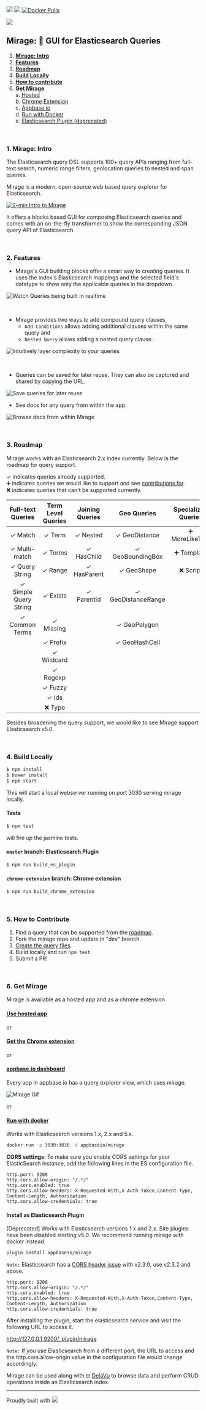  [![](https://img.shields.io/badge/license-Apache%202-blue.svg)](https://github.com/appbaseio/mirage/blob/dev/LICENSE.md) [![](https://img.shields.io/badge/angular-2.0.2-red.svg)](https://github.com/appbaseio/mirage/blob/dev/package.json#L20)  [![Docker Pulls](https://img.shields.io/docker/pulls/appbaseio/mirage.svg)](https://hub.docker.com/r/appbaseio/mirage/)

![](http://i.imgur.com/RoyFbSb.png?1)

## Mirage: 🔎 GUI for Elasticsearch Queries

1. **[Mirage: Intro](#1-mirage-intro)**   
2. **[Features](#2-features)**  
3. **[Roadmap](#3-roadmap)**
4. **[Build Locally](#4-build-locally)**  
5. **[How to contribute](#5-how-to-contribute)**
6. **[Get Mirage](#6-get-mirage)**  
  a. [Hosted](#use-hosted-app)  
  b. [Chrome Extension](#get-the-chrome-extension)  
  c. [Appbase.io](#appbaseio-dashboard)  
  d. [Run with Docker](#run-with-docker)  
  e. [Elasticsearch Plugin (deprecated)](#install-as-elasticsearch-plugin)

<br>

### 1. Mirage: Intro

The Elasticsearch query DSL supports 100+ query APIs ranging from full-text search, numeric range filters, geolocation queries to nested and span queries.

Mirage is a modern, open-source web based query explorer for Elasticsearch.

[![2-min Intro to Mirage](https://i.imgur.com/mBMBdfU.png)](https://vimeo.com/185000306)

It offers a blocks based GUI for composing Elasticsearch queries and comes with an on-the-fly transformer to show the corresponding JSON query API of Elasticsearch.

<br>

### 2. Features

* Mirage's GUI building blocks offer a smart way to creating queries. It uses the index's Elasticsearch mappings and the selected field's datatype to show only the applicable queries in the dropdown.

![Watch Queries being built in realtime](http://i.imgur.com/9ActpEK.gif)  

<br>

* Mirage provides two ways to add compound query clauses,
  * `Add Conditions` allows adding additional clauses within the same query and  
  * `Nested Query` allows adding a nested query clause.

![Intuitively layer complexity to your queries](http://i.imgur.com/uFpBv4e.gif)  

<br>

* Queries can be saved for later reuse. They can also be captured and shared by copying the URL.

![Save queries for later reuse](http://i.imgur.com/NMAi5tn.gif)

* See docs for any query from within the app.

![Browse docs from within Mirage](http://i.imgur.com/9bDf6ax.gif)

<br>

### 3. Roadmap

Mirage works with an Elasticsearch 2.x index currently. Below is the roadmap for query support.

✓ indicates queries already supported.  
➕ indicates queries we would like to support and see [contributions for](#5-how-to-contribute).  
❌ indicates queries that can't be supported currently.

| Full-text Queries      | Term Level Queries    | Joining Queries | Geo Queries          | Specialized Queries | Span Queries |
| :--------------------: |:---------------------:| :--------------:| :-------------------:|:-------------------:|:------------:|
| 	✓ Match               | 	✓ Term             | ✓ Nested       | ✓ GeoDistance        | ➕ MoreLikeThis     | ✓ SpanTerm   |
| 	✓ Multi-match         | 	✓ Terms            | ✓ HasChild     | ✓ GeoBoundingBox     | ➕ Template         | ➕ SpanMulti  |
| 	✓ Query String        | 	✓ Range            | ✓ HasParent    |  ✓ GeoShape          | ❌ Script           | ✓ SpanFirst  |
| 	✓ Simple Query String | 	✓ Exists           | ✓ ParentId     | ✓ GeoDistanceRange   |                     | ➕ SpanNear   |
| 	✓ Common Terms        | 	✓ Missing          |                 | ✓ GeoPolygon         |                     | ➕ SpanOr     |
|                         | 	✓ Prefix           |                 | ✓ GeoHashCell        |                     | ➕ SpanNot    |
|                         | 	✓ Wildcard         |                 |                      |                     | ➕ SpanContaining |
|                         | 	✓ Regexp           |                 |                      |                     | ➕ SpanWithin |
|                         | 	✓ Fuzzy            |                 |                      |                     |
|                         | 	✓ Ids              |                 |                      |                     |
|                         | ❌ Type              |                 |                      |                     |

Besides broadening the query support, we would like to see Mirage support Elasticsearch v5.0.

<br>

### 4. Build Locally

```sh
$ npm install
$ bower install
$ npm start
```

This will start a local webserver running on port 3030 serving mirage locally.

#### Tests

```sh
$ npm test
```

will fire up the jasmine tests.

#### `master` branch: Elasticsearch Plugin

```sh
$ npm run build_es_plugin
```

#### `chrome-extension` branch: Chrome extension

```sh
$ npm run build_chrome_extension
```

<br>

### 5. How to Contribute  

1. Find a query that can be supported from the [roadmap](#3-roadmap).  
2. Fork the mirage repo and update in "dev" branch.
3. [Create the query files](https://github.com/appbaseio/mirage/blob/dev/HOW-TO-CONTRIBUTE.md).  
4. Build locally and run `npm test`.
5. Submit a PR!

<br>

### 6. Get Mirage

Mirage is available as a hosted app and as a chrome extension.

#### [Use hosted app](http://appbaseio.github.io/mirage)  

or  

#### [Get the Chrome extension](https://chrome.google.com/webstore/detail/mirage/dcnlpfmnpoggchflmdnkgiepijgljoka)

or

#### [appbase.io dashboard](https://appbase.io/scalr/apps)

Every app in appbase.io has a query explorer view, which uses mirage.

![Mirage Gif](https://uploads.intercomcdn.com/i/o/11609686/0425a4651aab31dde481fa6c/Mirage_Gif.gif)

or

#### [Run with docker](https://hub.docker.com/r/appbaseio/mirage)

Works with Elasticsearch versions 1.x, 2.x and 5.x.

```sh
docker run -p 3030:3030 -d appbaseio/mirage
```
**CORS settings**: To make sure you enable CORS settings for your ElasticSearch instance, add the following lines in the ES configuration file.

```
http.port: 9200
http.cors.allow-origin: "/.*/"
http.cors.enabled: true
http.cors.allow-headers: X-Requested-With,X-Auth-Token,Content-Type, Content-Length, Authorization
http.cors.allow-credentials: true
```

#### Install as Elasticsearch Plugin

[Deprecated] Works with Elasticsearch versions 1.x and 2.x. Site plugins have been disabled starting v5.0. We recommend running mirage with docker instead.

```sh
plugin install appbaseio/mirage
```

``Note:`` Elasticsearch has a [CORS header issue](https://github.com/elastic/elasticsearch/issues/17483) with v2.3.0, use v2.3.2 and above.

```
http.port: 9200
http.cors.allow-origin: "/.*/"
http.cors.enabled: true
http.cors.allow-headers: X-Requested-With,X-Auth-Token,Content-Type, Content-Length, Authorization
http.cors.allow-credentials: true
```

After installing the plugin, start the elasticsearch service and visit the following URL to access it.

http://127.0.0.1:9200/_plugin/mirage

``Note:`` If you use Elasticsearch from a different port, the URL to access and the http.cors.allow-origin value in the configuration file would change accordingly.

Mirage can be used along with ⊞ [DejaVu](https://github.com/appbaseio/dejaVu) to browse data and perform CRUD operations inside an Elasticsearch index.

---

Proudly built with ![](https://avatars0.githubusercontent.com/u/139426?v=3&s=20)
